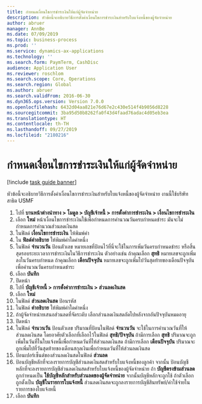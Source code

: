 ```yaml
---
title: กำหนดเงื่อนไขการชำระเงินให้แก่ผู้จัดจำหน่าย
description: หัวข้อนี้จะอธิบายวิธีการตั้งค่าเงื่อนไขการชำระเงินสำหรับใบแจ้งหนี้ของผู้จัดจำหน่าย
author: abruer
manager: AnnBe
ms.date: 07/09/2019
ms.topic: business-process
ms.prod: ''
ms.service: dynamics-ax-applications
ms.technology: ''
ms.search.form: PaymTerm, CashDisc
audience: Application User
ms.reviewer: roschlom
ms.search.scope: Core, Operations
ms.search.region: Global
ms.author: abruer
ms.search.validFrom: 2016-06-30
ms.dyn365.ops.version: Version 7.0.0
ms.openlocfilehash: 6432d04aa821e76d67e2c430e514f4b9056d8228
ms.sourcegitcommit: 3ba95d50b8262fa0f43d4faad76adac4d05eb3ea
ms.translationtype: HT
ms.contentlocale: th-TH
ms.lasthandoff: 09/27/2019
ms.locfileid: "2180216"
---
```

# <a name="define-vendor-payment-terms"></a>กำหนดเงื่อนไขการชำระเงินให้แก่ผู้จัดจำหน่าย

[!include [task guide banner](../../includes/task-guide-banner.md)]

หัวข้อนี้จะอธิบายวิธีการตั้งค่าเงื่อนไขการชำระเงินสำหรับใบแจ้งหนี้ของผู้จัดจำหน่าย งานนี้ใช้บริษัทสาธิต USMF 

1. ไปที่ **บานหน้าต่างนำทาง > โมดูล > บัญชีเจ้าหนี้ > การตั้งค่าการชำระเงิน > เงื่อนไขการชำระเงิน**
2. เลือก **ใหม่** หน้าเงื่อนไขการชำระเงินใช้เพื่อกำหนดการคำนวณวันครบกำหนดชำระ  มันจะไม่กำหนดการคำนวณส่วนลดเงินสด  
3. ในฟิลด์ **เงื่อนไขการชำระเงิน** ให้พิมพ์ค่า
4. ใน **ฟิลด์คำอธิบาย** ให้พิมพ์ค่าใดค่าหนึ่ง
5. ในฟิลด์ **จำนวนวัน** ป้อนตัวเลข หมายเลขที่ป้อนไว้ที่นี่จะใช้ในการเพิ่มวันครบกำหนดชำระ หรือสิ้นสุดรอบระยะเวลาการชำระเงินในวิธีการชำระเงิน  ตัวอย่างเช่น ถ้าคุณเลือก **สุทธิ** หมายเลขจะถูกเพิ่มลงในวันครบกำหนด ถ้าคุณเลือก **เดือนปัจจุบัน** หมายเลขจะถูกเพิ่มไปวันสุดท้ายของเดือนปัจจุบันเพื่อคำนวณวันครบกำหนดชำระ  
6. เลือก **บันทึก**
7. ปิดหน้า
8. ไปที่ **บัญชีเจ้าหนี้ > การตั้งค่าการชำระเงิน > ส่วนลดเงินสด**
9. เลือก **ใหม่**
10. ในฟิลด์ **ส่วนลดเงินสด** ป้อนรหัส
11. ในฟิลด์ **คำอธิบาย** ให้พิมพ์ค่าใดค่าหนึ่ง
12. ถ้าผู้จัดจำหน่ายเสนอส่วนลดที่จัดระดับ เลือกส่วนลดเงินสดถัดไปหลังจากอันปัจจุบันหมดอายุ
13. ปิดหน้า
14. ในฟิลด์ **จำนวนวัน** ป้อนตัวเลข ปริมาณที่ป้อนในฟิลด์ **จำนวนวัน** จะใช้ในการคำนวณวันที่ให้ส่วนลดเงินสด โดยอาศัยตัวเลือกที่เลือกไว้ในฟิลด์ **สุทธิ/ปัจจุบัน** ถ้ามีการเลือก **สุทธิ** ปริมาณจะถูกเพิ่มในวันที่ในใบแจ้งหนี้เพื่อกำหนดวันที่ให้ส่วนลดเงินสด ถ้ามีการเลือก **เดือนปัจจุบัน** ปริมาณจะถูกเพิ่มไปที่วันสุดท้ายของเดือนสกุลเงินเพื่อกำหนดวันที่ให้ส่วนลดเงินสด  
15. ป้อนเปอร์เซ็นต์ของส่วนลดเงินสดในฟิลด์ **ส่วนลด** 
16. ป้อนบัญชีหลักที่จะลงรายการบัญชีส่วนลดเงินสดสำหรับใบแจ้งหนี้ของลูกค้า จากนั้น ป้อนบัญชีหลักที่จะลงรายการบัญชีส่วนลดเงินสดสำหรับใบแจ้งหนี้ของผู้จัดจำหน่าย ถ้า **บัญชีตรงข้ามส่วนลด** ถูกกำหนดเป็น **ใช้บัญชีหลักสำหรับส่วนลดของผู้จัดจำหน่าย** จากนั้นบัญชีหลักจะถูกใช้ ถ้าตัวเลือกถูกตั้งเป็น **บัญชีในรายการใบแจ้งหนี้** ส่วนลดเงินสดจะถูกลงรายการบัญชีสินทรัพย์/ค่าใช้จ่ายในรายการของใบแจ้งหนี้  
17. เลือก **บันทึก**

